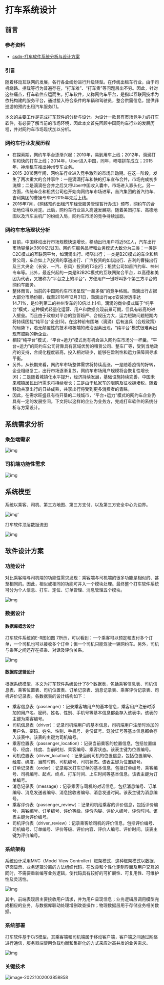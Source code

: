 # 打车系统设计

## 前言

### 参考资料

+ [csdn-打车软件系统分析与设计方案](https://blog.csdn.net/baidu_40395808/article/details/120711481?ops_request_misc=%257B%2522request%255Fid%2522%253A%2522166435978016781432931654%2522%252C%2522scm%2522%253A%252220140713.130102334..%2522%257D&request_id=166435978016781432931654&biz_id=0&utm_medium=distribute.pc_search_result.none-task-blog-2~all~sobaiduend~default-1-120711481-null-null.142^v50^control,201^v3^control_1&utm_term=%E6%89%93%E8%BD%A6%E7%B3%BB%E7%BB%9F%E8%AE%BE%E8%AE%A1&spm=1018.2226.3001.4187)

### 引言

随着移动互联网的发展，各行各业纷纷进行升级转型。在传统出租车行业，由于司机绕路、拒载等行为普遍存在，“打车难”、“打车贵”等问题层出不穷。因此，针对这些痛点，打车软件应运而生。打车软件，又称网约车平台，是指以互联网技术为依托构建的服务平台，通过接入符合条件的车辆和驾驶员，整合供需信息，提供非巡游的预约出租汽车服务[1]。

本文的主要工作是完成打车软件的分析与设计。为设计一款具有市场竞争力的打车软件，有必要了解当前的市场环境，因此本文首先回顾中国网约车行业的发展历程，并对网约车市场现状加以分析。

### 网约车行业发展历程

+ 在探索期，网约车平台逐渐兴起：2010年，易到用车上线；2012年，滴滴打车和快的打车上线；2014年，Uber进入中国，同年，嘀嗒拼车成立；2015年，神州租车推出神州专车业务。
+ 2015-2016两年间，网约车行业进入竞争激烈的市场启动期。在这一阶段，发生了两次重大的合并事件：一是滴滴打车和快的打车宣布合并，市场完成初步洗牌；二是滴滴在合并之后又将Uber中国收入囊中，市场进入寡头化。另一方面，传统车企和租赁公司也开始向网约车市场进军，首汽集团的首汽约车、吉利集团的曹操专车于2015年先后上线。
+ 2016年7月，《网络预约出租汽车经营服务管理暂行办法》颁布，网约车的合法地位得以肯定。此后，网约车行业进入高速发展期。随着美团打车、高德地图以及汽车主机厂的纷纷入局，网约车市场的竞争持续加剧。

### 网约车市场现状分析

+ 目前，中国移动出行市场规模快速增长，移动出行用户将近5亿人，汽车出行市场容量达3800亿元[3]。网约车服务品牌和业务模式大致分为三类：一类是C2C模式的互联网平台，如滴滴出行、嘀嗒出行；一类是B2C模式的车企和租赁公司，车企如上汽投资的享道出行、广汽投资的如祺出行、吉利的曹操出行及三大央企（长安、一汽、东风）投资的T3出行；租赁公司如首汽约车、神州专车等。此外，最近兴起的一类是B2B2C模式的互联网聚合平台，以高德和美团为代表，又被称为“平台之上的平台”，方便用户一键呼叫多个第三方平台的网约车服务。
+ 整体而言，当前的中国网约车市场呈现“一超多强”的竞争格局。滴滴出行占据大部分市场份额，截至2018年12月31日，滴滴出行app安装渗透率达14.71%，是位列第二的神州专车的10倍以上[4]。滴滴的商业模式属于“纯平台”模式，这种模式轻量化运营、用户和数据变现前景可期，但具有较高的进入壁垒。而且由于政府对平台的监管趋严、合规压力大，运力短缺问题短期内将持续困扰“纯平台”企业[5]。在这种前有围堵（滴滴）后有追兵（合规政策）的局势下，若无颠覆性的技术和极端的政治因素出现，“纯平台”模式很难再出现有威胁的新企业。
+ 相较“纯平台”模式，“平台+运力”模式尚有机会进入网约车市场分一杯羹。“平台+运力”的网约车公司背靠具有区域优势的租赁公司、整车厂等，受到当地政府的支持，合规化程度较高，投入相对较少，能够在盈利性和运力保障间寻求平衡。
+ 另外，从长期来看，网约车市场整体需求将持续高涨。一是随着疫情的好转，企业相继复工，出行市场逐渐复苏，网约车市场用户规模将会恢复性增长[6]；二是随着城镇化水平提升，经济持续发展，基础设施持续完善，中国未来城镇居民出行需求将持续增长；三是由于私家车的限购及征收拥堵税，随着移动共享出行的日益成熟，共享出行将受到更多消费者的青睐。
+ 因此，在需求旺盛且有待开垦的二线城市，“平台+运力”模式的网约车企业仍具有一定的发展空间。下文将以这样的企业为业务方，完成打车软件的系统分析与方案设计。

## 系统需求分析

### 乘坐端需求



![img](img/watermark,type_ZHJvaWRzYW5zZmFsbGJhY2s,shadow_50,text_Q1NETiBAZnVmdWZ1bm55,size_20,color_FFFFFF,t_70,g_se,x_16.png)

### 司机端功能性需求

![img](img/watermark,type_ZHJvaWRzYW5zZmFsbGJhY2s,shadow_50,text_Q1NETiBAZnVmdWZ1bm55,size_20,color_FFFFFF,t_70,g_se,x_16-16646419283623.png)

## 系统模型

系统以乘客、司机、第三方地图、第三方支付、以及第三方安全中心为边界。

![img](img/watermark,type_ZHJvaWRzYW5zZmFsbGJhY2s,shadow_50,text_Q1NETiBAZnVmdWZ1bm55,size_20,color_FFFFFF,t_70,g_se,x_16-16646419710826.png)‘



打车软件顶层数据流图

![img](img/watermark,type_ZHJvaWRzYW5zZmFsbGJhY2s,shadow_50,text_Q1NETiBAZnVmdWZ1bm55,size_20,color_FFFFFF,t_70,g_se,x_16-16646419922589.png)



## 软件设计方案

### 功能设计

对比乘客端与司机端的功能性需求发现：乘客端与司机端的很多功能是相似的、甚至相同的。因此，相似或相同的功能可并入一个模块处理。最终整个打车软件系统可分为个人信息、打车、定位、订单管理、消息管理五个模块。

![img](img/watermark,type_ZHJvaWRzYW5zZmFsbGJhY2s,shadow_50,text_Q1NETiBAZnVmdWZ1bm55,size_20,color_FFFFFF,t_70,g_se,x_16-166464205842512.png)



### 数据设计

#### 数据库概念设计

打车软件系统的E-R图如图 7所示，可以看到：一个乘客可以预定和支付多个订单，一个司机也可以接收多个订单；但一个司机只能驾驶一辆网约车。另外，司机与乘客之间还存在搭乘、对话及评价关系。

![img](img/watermark,type_ZHJvaWRzYW5zZmFsbGJhY2s,shadow_50,text_Q1NETiBAZnVmdWZ1bm55,size_20,color_FFFFFF,t_70,g_se,x_16-166464213087215.png)

#### 数据库逻辑设计

根据系统模型，本文为打车软件系统设计了8个数据表，包括乘客信息表、司机信息表、乘客位置表、司机位置表、订单记录表、消息记录表、乘客评价记录表、司机评价记录表。各数据表的设计结构如下：

+ 乘客信息表（passenger）：记录乘客端用户的基本信息，乘客用户注册时添加的用户名、密码、姓名、性别、手机号等基本信息都会存入该表中。该表的主键为乘客编号。
+ 司机信息表（driver）：记录司机端用户的基本信息，司机端用户注册时添加的用户名、密码、姓名、性别、手机号、身份证号、驾驶证号等基本信息都会存入该表中。该表的主键为司机编号。
+ 乘客位置表（passenger_location）：记录当前乘客的位置信息，包括位置编号、经度、纬度、当前时刻、乘客编号、乘客状态。该表主键为位置编号。
+ 司机位置表（driver_location）：记录当前司机的位置信息，包括位置编号、经度、纬度、当前时刻、司机编号、司机状态。该表主键为位置编号。
+ 订单记录表（order）：记录每次打车订单的基本信息，包括订单编号、乘客编号、司机编号、起点、终点、打车时间、上车时间等基本信息。该表主键为订单编号。
+ 消息记录表（message）：记录乘客与司机的对话信息，包括消息编号、订单编号、消息发送者编号、消息接收者编号、消息发送时间。该表主键为消息编号。
+ 乘客评价表（passenger_review）：记录司机给乘客的评价信息，包括评价编号、乘客编号、订单编号、评价等级、评价内容、评价人编号、评价时间。该表主键为评价编号。
+ 司机评价表（driver_review）：记录乘客给司机的评价信息，包括评价编号、司机编号、订单编号、评价等级、评价内容、评价人编号、评价时间。该表主键为评价编号。



### 系统架构

系统设计采用MVC（Model View Controller）框架模式，这种框架模式以数据、界面显示、业务逻辑分离的方法组织代码，在改良和个性化定制界面及用户交互的同时，不需要重新编写业务逻辑，使代码具有较好的可扩展性、可复用性、可维护性及灵活性。

![img](img/watermark,type_ZHJvaWRzYW5zZmFsbGJhY2s,shadow_50,text_Q1NETiBAZnVmdWZ1bm55,size_20,color_FFFFFF,t_70,g_se,x_16-166464223769518.png)

其中，前端表现层主要接收用户请求，并为用户呈现信息；业务逻辑层调用模型完成相应的业务，与数据库联动处理增删改查操作；物理数据层用于存储业务相关数据。

### 系统部署

打车软件基于C/S模型，其乘客端和司机端属于移动客户端，客户端之间通过网络进行通信，服务器端使用负载均衡和集群化的方式来应对高并发的业务需求。

![img](img/watermark,type_ZHJvaWRzYW5zZmFsbGJhY2s,shadow_50,text_Q1NETiBAZnVmdWZ1bm55,size_20,color_FFFFFF,t_70,g_se,x_16-166464231648621.png)

### 关键技术

![image-20221002003858858](img/image-20221002003858858.png)

